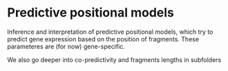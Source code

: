 # Predictive positional models

Inference and interpretation of predictive positional models, which try to predict gene expression based on the position of fragments. These parameteres are (for now) gene-specific. 

We also go deeper into co-predictivity and fragments lengths in subfolders 